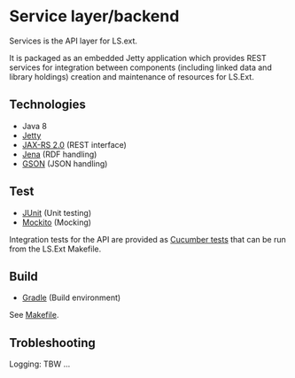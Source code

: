 # Service layer/backend

Services is the API layer for LS.ext. 

It is packaged as an embedded Jetty application which provides REST services for integration between components 
(including linked data and library holdings) creation and maintenance of resources for LS.Ext.

## Technologies

* Java 8
* [Jetty](http://www.eclipse.org/jetty/)
* [JAX-RS 2.0](https://jax-rs-spec.java.net/nonav/2.0-rev-a/apidocs/index.html) (REST interface)
* [Jena](https://jena.apache.org/documentation/rdf/index.html) (RDF handling)
* [GSON](https://github.com/google/gson) (JSON handling)

## Test

* [JUnit](http://junit.org/) (Unit testing)
* [Mockito](http://mockito.org/) (Mocking)

Integration tests for the API are provided as [Cucumber tests](../../test/features/katalogisering/api) that can be run from the LS.Ext Makefile.

## Build

* [Gradle](https://gradle.org/) (Build environment)

See [Makefile](Makefile).

## Trobleshooting

Logging: TBW ...
